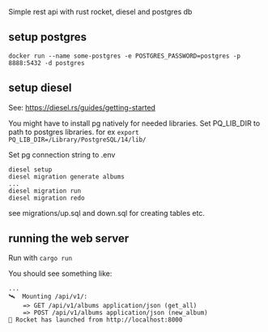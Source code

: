 Simple rest api with rust rocket, diesel and postgres db

## setup postgres

``docker run --name some-postgres -e POSTGRES_PASSWORD=postgres -p 8888:5432 -d postgres``

## setup diesel

See: https://diesel.rs/guides/getting-started

You might have to install pg natively for needed libraries. Set PQ_LIB_DIR to path to postgres libraries. for ex ``export PQ_LIB_DIR=/Library/PostgreSQL/14/lib/``

Set pg connection string to .env

```
diesel setup
diesel migration generate albums
...
diesel migration run
diesel migration redo
```
see migrations/up.sql and down.sql for creating tables etc.

## running the web server

Run with ``cargo run``

You should see something like:
```
...
🛰  Mounting /api/v1/:
    => GET /api/v1/albums application/json (get_all)
    => POST /api/v1/albums application/json (new_album)
🚀 Rocket has launched from http://localhost:8000
```
